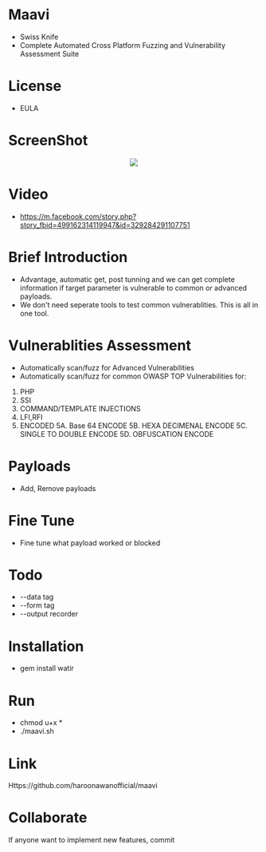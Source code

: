 # Maavi
- Swiss Knife
- Complete Automated Cross Platform Fuzzing and Vulnerability Assessment Suite

# License
- EULA

# ScreenShot
<div align="center">
    <img src="https://i.ibb.co/VBRLtq0/up2.png"</img> 
</div>

# Video
- https://m.facebook.com/story.php?story_fbid=499162314119947&id=329284291107751

# Brief Introduction
- Advantage, automatic get, post tunning and we can get complete information if target parameter is vulnerable to common or advanced payloads.
- We don't need seperate tools to test common vulnerablities. This is all in one tool. 

# Vulnerablities Assessment
- Automatically scan/fuzz for Advanced Vulnerabilities
- Automatically scan/fuzz for common OWASP TOP Vulnerabilities for:
1. PHP
2. SSI
3. COMMAND/TEMPLATE INJECTIONS
4. LFI,RFI
5. ENCODED
5A. Base 64 ENCODE
5B. HEXA DECIMENAL ENCODE
5C. SINGLE TO DOUBLE ENCODE
5D. OBFUSCATION ENCODE

# Payloads
- Add, Remove payloads

# Fine Tune
- Fine tune what payload worked or blocked

# Todo
- --data tag
- --form tag
- --output recorder

# Installation
- gem install watir 

# Run
- chmod u+x *
- ./maavi.sh

# Link
Https://github.com/haroonawanofficial/maavi

# Collaborate
If anyone want to implement new features, commit
